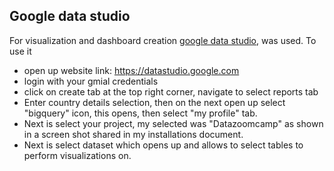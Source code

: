 ## Google data studio
For visualization and dashboard creation [google data studio](https://datastudio.google.com), was used.
To use it
* open up website link: https://datastudio.google.com
* login with your gmial credentials
* click on create tab at the top right corner, navigate to select reports tab
* Enter country details selection, then on the next open up select "bigquery" icon, this opens, then select "my profile" tab.
* Next is select your project, my selected was "Datazoomcamp" as shown in a screen shot shared in my installations document.
* Next is select dataset which opens up and allows to select tables to perform visualizations on.
